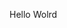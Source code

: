 Hello Wolrd
























































































































































































































































































































































































































































































































































































































































































































































































































































































































































































































































































































































































































































































































































































































































































































































































































































































































































































































































































































































































































































































































































































































































































































































































































































































































































































































































































































































































































































































































































































































































































































































































































































































































































































































































































































































































































































































































































